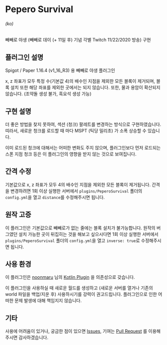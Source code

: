 # Pepero Survival

###### (ko)

빼빼로 야생 (빼빼로 데이 (+ 11일 후) 기념 각별 Twitch 11/22/2020 방송) 구현

## 플러그인 설명

Spigot / Paper 1.16.4 (v1_16_R3) 용 빼빼로 야생 플러그인

x, z 좌표가 모두 특정 수(기본값 4)의 배수인 지점을 제외한 모든 블록이 제거되며,
블록 설치 또한 해당 좌표를 제외한 곳에서는 되지 않습니다.
또한, 물과 용암이 확산되지 않습니다. (조약돌 생성 불가, 흑요석 생성 가능)

## 구현 설명

더 좋은 방법을 찾지 못하여, 섹션 (청크) 팔레트를 변경하는 방식으로 구현하였습니다.
띠라서, 새로운 청크를 로드할 때 마다 MSPT (틱당 밀리초) 가 소폭 상승할 수 있습니다.

이미 로드된 청크에 대해서는 어떠한 변화도 주지 않으며,
플러그인보다 먼저 로드되는 스폰 지점 청크 등은 이 플러그인의 영향을 받지 않는 것으로 보여집니다.

## 간격 수정

기본값으로 x, z 좌표가 모두 4의 배수인 지점을 제외한 모든 블록이 제거됩니다.
간격을 변경하려면 1회 이상 실행한 서버에서 `plugins/PeperoSurvival` 폴더의 `config.yml`을 열고 `distance`를 수정해주시면 됩니다.

## 원작 고증

이 플러그인은 기본값으로 빼빼로가 없는 줄에는 블록 설치가 불가능합니다.
원작의 버그였던 설치 가능한 곳이 뒤집히는 것을 해보고 싶으시다면 1회 이상 실행한 서버에서 `plugins/PeperoSurvival` 폴더의 `config.yml`을 열고 `inverse: true`로 수정해주시면 됩니다.

## 사용 환경

이 플러그인은 [noonmaru](https://github.com/noonmaru) 님의 [Kotlin Plugin](https://github.com/noonmaru/kotlin-plugin) 을 의존성으로 갖습니다.

이 플러그인을 사용하실 때 새로운 월드를 생성하고 (새로운 서버를 열거나 기존의 world 파일을 백업/지운 후) 사용하시기를 강력이 권고드립니다.
플러그인으로 인한 어떠한 문제 발생에 대해 책임지지 않습니다.

## 기타

사용에 어려움이 있거나, 궁금한 점이 있으면 [Issues](https://github.com/patrick-mc/pepero-survival/issues),
기여는 [Pull Request](https://github.com/patrick-mc/pepero-survival/pulls) 를 이용해주시면 감사하겠습니다.